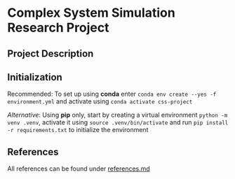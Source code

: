 # Complex System Simulation Research Project

## Project Description

## Initialization

Recommended: To set up using **conda** enter `conda env create --yes -f environment.yml` and activate using `conda activate css-project`

_Alternative_: Using **pip** only, start by creating a virtual environment `python -m venv .venv`, activate it using `source .venv/bin/activate` and run `pip install -r requirements.txt` to initialize the environment

## References

All references can be found under [references.md](./references.md)